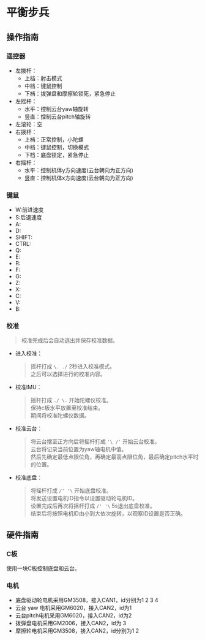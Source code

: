 # 平衡步兵

## 操作指南

### 遥控器

- 左拨杆：
  - 上档：射击模式
  - 中档：键鼠控制
  - 下档：拨弹盘和摩擦轮锁死，紧急停止
- 左摇杆：
  - 水平：控制云台yaw轴旋转
  - 竖直：控制云台pitch轴旋转
- 左滚轮：空
- 右拨杆：
  - 上档：正常控制，小陀螺
  - 中档：键鼠控制，切换模式
  - 下档：底盘锁定，紧急停止
- 右摇杆：
  - 水平：控制机体y方向速度(云台朝向为正方向)
  - 竖直：控制机体x方向速度(云台朝向为正方向)

### 键鼠

- W:前进速度
- S:后退速度
- A:
- D:
- SHIFT:
- CTRL:
- Q:
- E:
- R:
- F:
- G:
- Z:
- X:
- C:
- V:
- B:

### 校准

> 校准完成后会自动退出并保存校准数据。

- 进入校准：
  > 摇杆打成 `\. ./` 2秒进入校准模式。\
  > 之后可以选择进行的校准内容。
- 校准IMU：
  > 摇杆打成 `./ \.` 开始陀螺仪校准。\
  > 保持c板水平放置至校准结束。\
  > 期间将校准陀螺仪数据。
- 校准云台：
  > 将云台摆至正方向后将摇杆打成 `'\ /'` 开始云台校准。\
  > 云台将记录当前位置为yaw轴电机中值。\
  > 然后先确定最低点限位角，再确定最高点限位角，最后确定pitch水平时的位置。
- 校准底盘：
  > 将摇杆打成 `/' '\` 开始底盘校准。\
  > 将发送设置电机ID指令以设置驱动轮电机ID。\
  > 设置完成后再次将摇杆打成 `/' '\` 5s退出底盘校准。\
  > 结束后将按照电机ID由小到大依次旋转，以观察ID设置是否正确。

## 硬件指南

### C板

使用一块C板控制底盘和云台。

### 电机

- 底盘驱动轮电机采用GM3508，接入CAN1，id分别为1 2 3 4
- 云台 yaw 电机采用GM6020，接入CAN2，id为1
- 云台pitch电机采用GM6020，接入CAN2，id为2
- 拨弹盘电机采用GM2006，接入CAN2，id为 3
- 摩擦轮电机采用GM3508，接入CAN2，id分别为1 2
